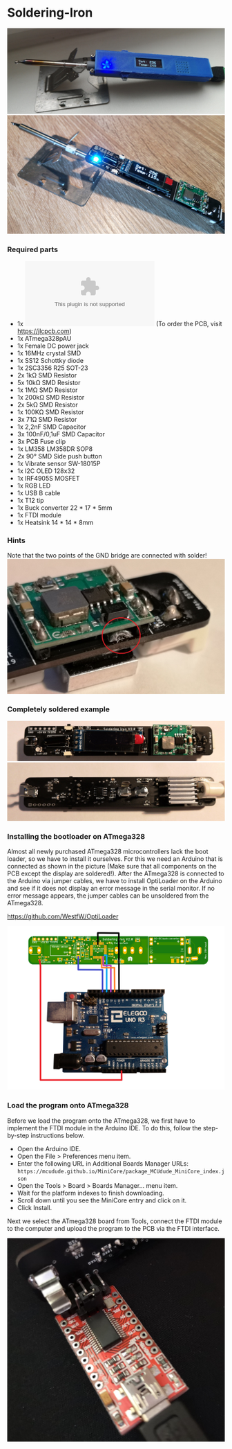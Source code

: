 # Soldering-Iron

![Soldering Iron](Pictures/SolderingIron_1.jpg)
![Soldering Iron](Pictures/SolderingIron_3.jpg)

### Required parts
* 1x ![Soldering iron PCB](https://github.com/MarvinsTech/Soldering-Iron/tree/master/Eagle%20file/Soldering%20Iron%20V2/GerberFile.zip)
(To order the PCB, visit https://jlcpcb.com)
* 1x ATmega328pAU
* 1x Female DC power jack
* 1x 16MHz crystal SMD
* 1x SS12 Schottky diode
* 1x 2SC3356 R25 SOT-23
* 2x 1kΩ SMD Resistor
* 5x 10kΩ SMD Resistor
* 1x 1MΩ SMD Resistor
* 1x 200kΩ SMD Resistor
* 2x 5kΩ SMD Resistor
* 1x 100KΩ SMD Resistor
* 3x 71Ω SMD Resistor
* 1x 2,2nF SMD Capacitor
* 3x 100nF/0,1uF SMD Capacitor
* 3x PCB Fuse clip
* 1x LM358 LM358DR SOP8
* 2x 90° SMD Side push button 
* 1x Vibrate sensor SW-18015P
* 1x I2C OLED 128x32
* 1x IRF4905S MOSFET
* 1x RGB LED
* 1x USB B cable
* 1x T12 tip
* 1x Buck converter 22 * 17 * 5mm
* 1x FTDI module
* 1x Heatsink 14 * 14 * 8mm

### Hints
Note that the two points of the GND bridge are connected with solder!
![Soldering iron](Pictures/SolderingIron_2.jpg)

### Completely soldered example

![Soldering iron](Pictures/SolderingIron_4.jpg)
![Soldering iron](Pictures/SolderingIron_5.jpg)

### Installing the bootloader on ATmega328
Almost all newly purchased ATmega328 microcontrollers lack the boot loader, so we have to install it ourselves. For this we need an Arduino that is connected as shown in the picture (Make sure that all components on the PCB except the display are soldered!). After the ATmega328 is connected to the Arduino via jumper cables, we have to install OptiLoader on the Arduino and see if it does not display an error message in the serial monitor. If no error message appears, the jumper cables can be unsoldered from the ATmega328.

https://github.com/WestfW/OptiLoader

![Bootloader connection](Pictures/Bootloader_connection.png)

### Load the program onto ATmega328
Before we load the program onto the ATmega328, we first have to implement the FTDI module in the Arduino IDE. To do this, follow the step-by-step instructions below.

* Open the Arduino IDE.
* Open the File > Preferences menu item.
* Enter the following URL in Additional Boards Manager URLs:
`https://mcudude.github.io/MiniCore/package_MCUdude_MiniCore_index.json`
* Open the Tools > Board > Boards Manager... menu item.
* Wait for the platform indexes to finish downloading.
* Scroll down until you see the MiniCore entry and click on it.
* Click Install.

Next we select the ATmega328 board from Tools, connect the FTDI module to the computer and upload the program to the PCB via the FTDI interface.

![FTDI programmer](Pictures/SolderingIron_6.jpg)


